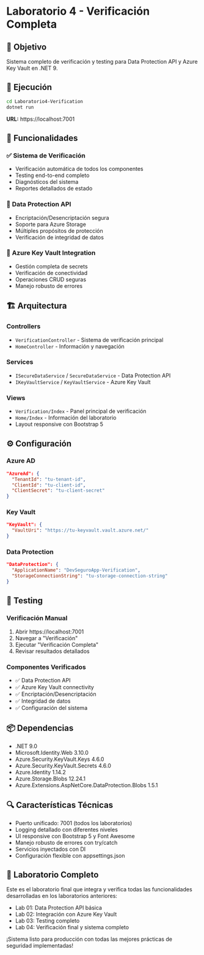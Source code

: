 # Laboratorio 4 - Verificación Completa

## 🎯 **Objetivo**
Sistema completo de verificación y testing para Data Protection API y Azure Key Vault en .NET 9.

## 🚀 **Ejecución**
```bash
cd Laboratorio4-Verification
dotnet run
```

**URL:** https://localhost:7001

## 🔧 **Funcionalidades**

### ✅ **Sistema de Verificación**
- Verificación automática de todos los componentes
- Testing end-to-end completo
- Diagnósticos del sistema
- Reportes detallados de estado

### 🔐 **Data Protection API**
- Encriptación/Desencriptación segura
- Soporte para Azure Storage
- Múltiples propósitos de protección
- Verificación de integridad de datos

### 🔑 **Azure Key Vault Integration**
- Gestión completa de secrets
- Verificación de conectividad
- Operaciones CRUD seguras
- Manejo robusto de errores

## 🏗️ **Arquitectura**

### **Controllers**
- `VerificationController` - Sistema de verificación principal
- `HomeController` - Información y navegación

### **Services**
- `ISecureDataService` / `SecureDataService` - Data Protection API
- `IKeyVaultService` / `KeyVaultService` - Azure Key Vault

### **Views**
- `Verification/Index` - Panel principal de verificación
- `Home/Index` - Información del laboratorio
- Layout responsive con Bootstrap 5

## ⚙️ **Configuración**

### **Azure AD**
```json
"AzureAd": {
  "TenantId": "tu-tenant-id",
  "ClientId": "tu-client-id",
  "ClientSecret": "tu-client-secret"
}
```

### **Key Vault**
```json
"KeyVault": {
  "VaultUri": "https://tu-keyvault.vault.azure.net/"
}
```

### **Data Protection**
```json
"DataProtection": {
  "ApplicationName": "DevSeguroApp-Verification",
  "StorageConnectionString": "tu-storage-connection-string"
}
```

## 🧪 **Testing**

### **Verificación Manual**
1. Abrir https://localhost:7001
2. Navegar a "Verificación"
3. Ejecutar "Verificación Completa"
4. Revisar resultados detallados

### **Componentes Verificados**
- ✅ Data Protection API
- ✅ Azure Key Vault connectivity
- ✅ Encriptación/Desencriptación
- ✅ Integridad de datos
- ✅ Configuración del sistema

## 📦 **Dependencias**
- .NET 9.0
- Microsoft.Identity.Web 3.10.0
- Azure.Security.KeyVault.Keys 4.6.0
- Azure.Security.KeyVault.Secrets 4.6.0
- Azure.Identity 1.14.2
- Azure.Storage.Blobs 12.24.1
- Azure.Extensions.AspNetCore.DataProtection.Blobs 1.5.1

## 🔍 **Características Técnicas**
- Puerto unificado: 7001 (todos los laboratorios)
- Logging detallado con diferentes niveles
- UI responsive con Bootstrap 5 y Font Awesome
- Manejo robusto de errores con try/catch
- Servicios inyectados con DI
- Configuración flexible con appsettings.json

## 🎉 **Laboratorio Completo**
Este es el laboratorio final que integra y verifica todas las funcionalidades desarrolladas en los laboratorios anteriores:
- Lab 01: Data Protection API básica
- Lab 02: Integración con Azure Key Vault
- Lab 03: Testing completo
- Lab 04: Verificación final y sistema completo

¡Sistema listo para producción con todas las mejores prácticas de seguridad implementadas! 